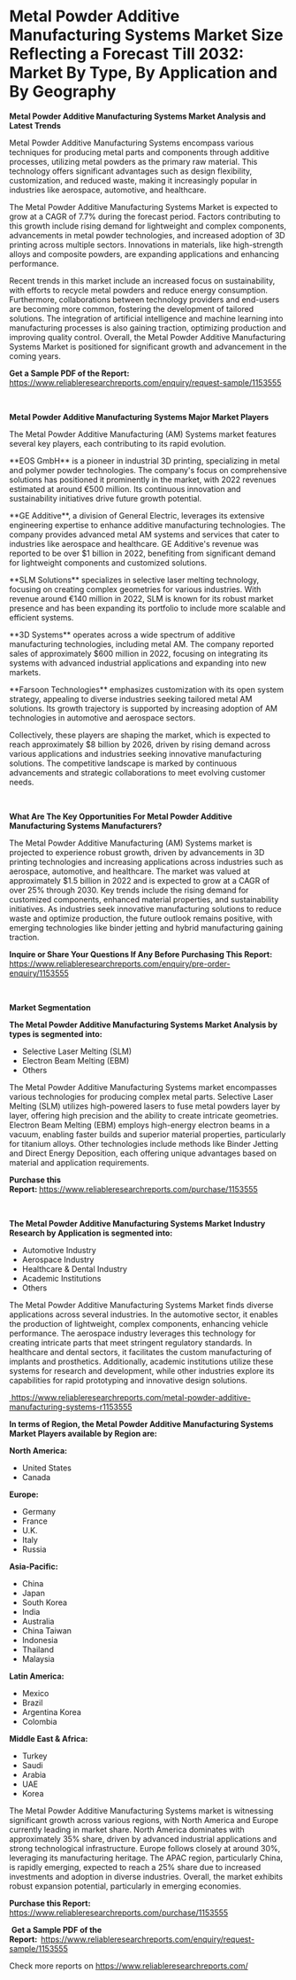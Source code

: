 <p><h1>Metal Powder Additive Manufacturing Systems Market Size Reflecting a Forecast Till 2032: Market By Type, By Application and By Geography</h1></p><p><strong>Metal Powder Additive Manufacturing Systems Market Analysis and Latest Trends</strong></p>
<p><p>Metal Powder Additive Manufacturing Systems encompass various techniques for producing metal parts and components through additive processes, utilizing metal powders as the primary raw material. This technology offers significant advantages such as design flexibility, customization, and reduced waste, making it increasingly popular in industries like aerospace, automotive, and healthcare.</p><p>The Metal Powder Additive Manufacturing Systems Market is expected to grow at a CAGR of 7.7% during the forecast period. Factors contributing to this growth include rising demand for lightweight and complex components, advancements in metal powder technologies, and increased adoption of 3D printing across multiple sectors. Innovations in materials, like high-strength alloys and composite powders, are expanding applications and enhancing performance.</p><p>Recent trends in this market include an increased focus on sustainability, with efforts to recycle metal powders and reduce energy consumption. Furthermore, collaborations between technology providers and end-users are becoming more common, fostering the development of tailored solutions. The integration of artificial intelligence and machine learning into manufacturing processes is also gaining traction, optimizing production and improving quality control. Overall, the Metal Powder Additive Manufacturing Systems Market is positioned for significant growth and advancement in the coming years.</p></p>
<p><strong>Get a Sample PDF of the Report:&nbsp;</strong> <a href="https://www.reliableresearchreports.com/enquiry/request-sample/1153555?utm_campaign=2487&utm_medium=2&utm_source=Github&utm_content=ia&utm_term=12042025&utm_id=metal-powder-additive-manufacturing-systems">https://www.reliableresearchreports.com/enquiry/request-sample/1153555</a></p>
<p>&nbsp;</p>
<p><strong>Metal Powder Additive Manufacturing Systems Major Market Players</strong></p>
<p><p>The Metal Powder Additive Manufacturing (AM) Systems market features several key players, each contributing to its rapid evolution. </p><p>**EOS GmbH** is a pioneer in industrial 3D printing, specializing in metal and polymer powder technologies. The company's focus on comprehensive solutions has positioned it prominently in the market, with 2022 revenues estimated at around €500 million. Its continuous innovation and sustainability initiatives drive future growth potential.</p><p>**GE Additive**, a division of General Electric, leverages its extensive engineering expertise to enhance additive manufacturing technologies. The company provides advanced metal AM systems and services that cater to industries like aerospace and healthcare. GE Additive's revenue was reported to be over $1 billion in 2022, benefiting from significant demand for lightweight components and customized solutions.</p><p>**SLM Solutions** specializes in selective laser melting technology, focusing on creating complex geometries for various industries. With revenue around €140 million in 2022, SLM is known for its robust market presence and has been expanding its portfolio to include more scalable and efficient systems.</p><p>**3D Systems** operates across a wide spectrum of additive manufacturing technologies, including metal AM. The company reported sales of approximately $600 million in 2022, focusing on integrating its systems with advanced industrial applications and expanding into new markets.</p><p>**Farsoon Technologies** emphasizes customization with its open system strategy, appealing to diverse industries seeking tailored metal AM solutions. Its growth trajectory is supported by increasing adoption of AM technologies in automotive and aerospace sectors.</p><p>Collectively, these players are shaping the market, which is expected to reach approximately $8 billion by 2026, driven by rising demand across various applications and industries seeking innovative manufacturing solutions. The competitive landscape is marked by continuous advancements and strategic collaborations to meet evolving customer needs.</p></p>
<p>&nbsp;</p>
<p><strong>What Are The Key Opportunities For Metal Powder Additive Manufacturing Systems Manufacturers?</strong></p>
<p><p>The Metal Powder Additive Manufacturing (AM) Systems market is projected to experience robust growth, driven by advancements in 3D printing technologies and increasing applications across industries such as aerospace, automotive, and healthcare. The market was valued at approximately $1.5 billion in 2022 and is expected to grow at a CAGR of over 25% through 2030. Key trends include the rising demand for customized components, enhanced material properties, and sustainability initiatives. As industries seek innovative manufacturing solutions to reduce waste and optimize production, the future outlook remains positive, with emerging technologies like binder jetting and hybrid manufacturing gaining traction.</p></p>
<p><strong>Inquire or Share Your Questions If Any Before Purchasing This Report:</strong> <a href="https://www.reliableresearchreports.com/enquiry/pre-order-enquiry/1153555?utm_campaign=2487&utm_medium=2&utm_source=Github&utm_content=ia&utm_term=12042025&utm_id=metal-powder-additive-manufacturing-systems">https://www.reliableresearchreports.com/enquiry/pre-order-enquiry/1153555</a></p>
<p>&nbsp;</p>
<p><strong>Market Segmentation</strong></p>
<p><strong>The Metal Powder Additive Manufacturing Systems Market Analysis by types is segmented into:</strong></p>
<p><ul><li>Selective Laser Melting (SLM)</li><li>Electron Beam Melting (EBM)</li><li>Others</li></ul></p>
<p><p>The Metal Powder Additive Manufacturing Systems market encompasses various technologies for producing complex metal parts. Selective Laser Melting (SLM) utilizes high-powered lasers to fuse metal powders layer by layer, offering high precision and the ability to create intricate geometries. Electron Beam Melting (EBM) employs high-energy electron beams in a vacuum, enabling faster builds and superior material properties, particularly for titanium alloys. Other technologies include methods like Binder Jetting and Direct Energy Deposition, each offering unique advantages based on material and application requirements.</p></p>
<p><strong>Purchase this Report:&nbsp;</strong><a href="https://www.reliableresearchreports.com/purchase/1153555?utm_campaign=2487&utm_medium=2&utm_source=Github&utm_content=ia&utm_term=12042025&utm_id=metal-powder-additive-manufacturing-systems">https://www.reliableresearchreports.com/purchase/1153555</a></p>
<p>&nbsp;</p>
<p><strong>The Metal Powder Additive Manufacturing Systems Market Industry Research by Application is segmented into:</strong></p>
<p><ul><li>Automotive Industry</li><li>Aerospace Industry</li><li>Healthcare & Dental Industry</li><li>Academic Institutions</li><li>Others</li></ul></p>
<p><p>The Metal Powder Additive Manufacturing Systems Market finds diverse applications across several industries. In the automotive sector, it enables the production of lightweight, complex components, enhancing vehicle performance. The aerospace industry leverages this technology for creating intricate parts that meet stringent regulatory standards. In healthcare and dental sectors, it facilitates the custom manufacturing of implants and prosthetics. Additionally, academic institutions utilize these systems for research and development, while other industries explore its capabilities for rapid prototyping and innovative design solutions.</p></p>
<p><a href="https://www.reliableresearchreports.com/metal-powder-additive-manufacturing-systems-r1153555?utm_campaign=2487&utm_medium=2&utm_source=Github&utm_content=ia&utm_term=12042025&utm_id=metal-powder-additive-manufacturing-systems">&nbsp;https://www.reliableresearchreports.com/metal-powder-additive-manufacturing-systems-r1153555</a></p>
<p><strong>In terms of Region, the Metal Powder Additive Manufacturing Systems Market Players available by Region are:</strong></p>
<p>
    <p> <strong> North America: </strong>
        <ul>
            <li>United States</li>
            <li>Canada</li>
        </ul>
        </p> 
    <p> <strong> Europe: </strong>
        <ul>
            <li>Germany</li>
            <li>France</li>
            <li>U.K.</li>
            <li>Italy</li>
            <li>Russia</li>
        </ul>
        </p> 
    <p> <strong> Asia-Pacific: </strong>
        <ul>
            <li>China</li>
            <li>Japan</li>
            <li>South Korea</li>
            <li>India</li>
            <li>Australia</li>
            <li>China Taiwan</li>
            <li>Indonesia</li>
            <li>Thailand</li>
            <li>Malaysia</li>
        </ul>
        </p> 
    <p> <strong> Latin America: </strong>
        <ul>
            <li>Mexico</li>
            <li>Brazil</li>
            <li>Argentina Korea</li>
            <li>Colombia</li>
        </ul>
        </p> 
    <p> <strong> Middle East & Africa: </strong>
        <ul>
            <li>Turkey</li>
            <li>Saudi</li>
            <li>Arabia</li>
            <li>UAE</li>
            <li>Korea</li>
        </ul>
    </p>
    </p>
<p><p>The Metal Powder Additive Manufacturing Systems market is witnessing significant growth across various regions, with North America and Europe currently leading in market share. North America dominates with approximately 35% share, driven by advanced industrial applications and strong technological infrastructure. Europe follows closely at around 30%, leveraging its manufacturing heritage. The APAC region, particularly China, is rapidly emerging, expected to reach a 25% share due to increased investments and adoption in diverse industries. Overall, the market exhibits robust expansion potential, particularly in emerging economies.</p></p>
<p><strong>Purchase this Report: </strong><a href="https://www.reliableresearchreports.com/purchase/1153555?utm_campaign=2487&utm_medium=2&utm_source=Github&utm_content=ia&utm_term=12042025&utm_id=metal-powder-additive-manufacturing-systems">https://www.reliableresearchreports.com/purchase/1153555</a></p>
<p>&nbsp;<strong>Get a Sample PDF of the Report:&nbsp;&nbsp;</strong><a href="https://www.reliableresearchreports.com/enquiry/request-sample/1153555?utm_campaign=2487&utm_medium=2&utm_source=Github&utm_content=ia&utm_term=12042025&utm_id=metal-powder-additive-manufacturing-systems">https://www.reliableresearchreports.com/enquiry/request-sample/1153555</a></p>
<p><strong></strong></p>
<p>Check more reports on <a href="https://www.reliableresearchreports.com/?utm_campaign=2487&utm_medium=2&utm_source=Github&utm_content=ia&utm_term=12042025&utm_id=metal-powder-additive-manufacturing-systems">https://www.reliableresearchreports.com/</a></p>